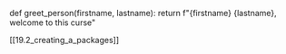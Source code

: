 def greet_person(firstname, lastname):
    return f"{firstname} {lastname}, welcome to this curse"

[[19.2_creating_a_packages]]
